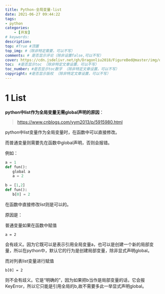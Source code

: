 ```yaml
---
title: Python-全局变量-list
date: 2021-06-27 09:44:22
tags: 
- python
categories:
    - [开发]
# keywords:
description:
top: #True #顶置
top_img: #（除非特定需要，可以不写）
comments: # 是否显示评论（除非设置false,可以不写）
cover: https://cdn.jsdelivr.net/gh/Dragonliu2018/FigureBed@master/img/ddddd.jpg
toc:  #是否显示toc （除非特定文章设置，可以不写）
toc_number: #是否显示toc数字 （除非特定文章设置，可以不写）
copyright: #是否显示版权 （除非特定文章设置，可以不写）
---
```


# 1 List

**python中list作为全局变量无需global声明的原因**：

> https://www.cnblogs.com/yym2013/p/5915980.html

python中list变量作为全局变量时，在函数中可以直接修改。

而普通变量则需要先在函数中global声明，否则会报错。

例如：

```python
a = 1
def fun():
　　global a
　　a = 2
    
b = [1,2]
def fun():
　　b[0] = 2
```

在函数中直接修改list则是可以的。

原因是：

普通变量如果在函数中赋值

`a = 2`

会有歧义。因为它既可以是表示引用全局变量a，也可以是创建一个新的局部变量，所以在python中，默认它的行为是创建局部变量，除非显式声明global。

而对列表list变量进行赋值

`b[0] = 2`

则不会有歧义。它是“明确的”，因为如果把b当作是局部变量的话，它会报KeyError，所以它只能是引用全局的b,故不需要多此一举显式声明global。
